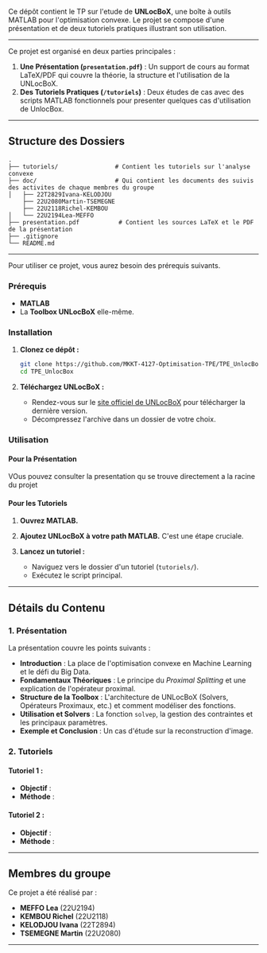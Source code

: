 
Ce dépôt contient le TP sur l'etude de **UNLocBoX**, une boîte à outils MATLAB pour l'optimisation convexe. Le projet se compose d'une présentation et de deux tutoriels pratiques illustrant son utilisation.

---

Ce projet est organisé en deux parties principales :

1.  **Une Présentation (`presentation.pdf`)** : Un support de cours au format LaTeX/PDF qui couvre la théorie, la structure et l'utilisation de la UNLocBoX.
2.  **Des Tutoriels Pratiques (`/tutoriels`)** : Deux études de cas avec des scripts MATLAB fonctionnels pour presenter quelques cas d'utilisation de UnlocBox.

---

## Structure des Dossiers

```
.
├── tutoriels/                # Contient les tutoriels sur l'analyse convexe
├── doc/                      # Qui contient les documents des suivis des activites de chaque membres du groupe
│   ├── 22T2829Ivana-KELODJOU
    ├── 22U2080Martin-TSEMEGNE
    ├── 22U2118Richel-KEMBOU   
│   └── 22U2194Lea-MEFFO
├── presentation.pdf           # Contient les sources LaTeX et le PDF de la présentation
├── .gitignore
└── README.md
```

---

Pour utiliser ce projet, vous aurez besoin des prérequis suivants.

### Prérequis

*   **MATLAB** 
*   La **Toolbox UNLocBoX** elle-même.

### Installation

1.  **Clonez ce dépôt :**
    ```bash
    git clone https://github.com/MKKT-4127-Optimisation-TPE/TPE_UnlocBox.git
    cd TPE_UnlocBox
    ```

2.  **Téléchargez UNLocBoX :**
    *   Rendez-vous sur le [site officiel de UNLocBoX](https://epfl-lts2.github.io/unlocbox-html/) pour télécharger la dernière version.
    *   Décompressez l'archive dans un dossier de votre choix.

### Utilisation

#### Pour la Présentation

VOus pouvez consulter la presentation qu se trouve directement a la racine du projet

#### Pour les Tutoriels

1.  **Ouvrez MATLAB.**

2.  **Ajoutez UNLocBoX à votre path MATLAB.** C'est une étape cruciale. 

3.  **Lancez un tutoriel :**
    *   Naviguez vers le dossier d'un tutoriel (`tutoriels/`).
    *   Exécutez le script principal.

---

##  Détails du Contenu

### 1. Présentation

La présentation couvre les points suivants :
*   **Introduction** : La place de l'optimisation convexe en Machine Learning et le défi du Big Data.
*   **Fondamentaux Théoriques** : Le principe du *Proximal Splitting* et une explication de l'opérateur proximal.
*   **Structure de la Toolbox** : L'architecture de UNLocBoX (Solvers, Opérateurs Proximaux, etc.) et comment modéliser des fonctions.
*   **Utilisation et Solvers** : La fonction `solvep`, la gestion des contraintes et les principaux paramètres.
*   **Exemple et Conclusion** : Un cas d'étude sur la reconstruction d'image.

### 2. Tutoriels

#### Tutoriel 1 : 
*   **Objectif** : 
*   **Méthode** : 

#### Tutoriel 2 : 
*   **Objectif** : 
*   **Méthode** : 

---

##  Membres du groupe

Ce projet a été réalisé par :
*   **MEFFO Lea** (22U2194)
*   **KEMBOU Richel** (22U2118)
*   **KELODJOU Ivana** (22T2894)
*   **TSEMEGNE Martin** (22U2080)

---
